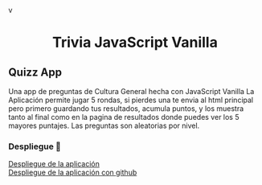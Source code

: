 v<h1 align="center">Trivia JavaScript Vanilla</h1>



## Quizz App
Una app de preguntas de Cultura General hecha con JavaScript Vanilla
La Aplicación permite jugar 5 rondas, si pierdes una te envia al html principal pero primero guardando tus resultados, acumula puntos, y los muestra tanto al final como en la pagina de resultados donde puedes ver los 5 mayores puntajes. Las preguntas son aleatorias por nivel.


### Despliegue 🚀
[Despliegue de la aplicación](https://imaginative-blancmange-9d8c50.netlify.app)<br>
[Despliegue de la aplicación con github](https://paolavbm.github.io/Trivia-JavaScript-Vanilla/)


